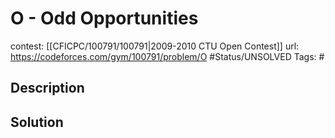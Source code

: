 # O - Odd Opportunities

contest: [[CFICPC/100791/100791|2009-2010 CTU Open Contest]]
url: https://codeforces.com/gym/100791/problem/O
#Status/UNSOLVED
Tags: #

## Description

## Solution

